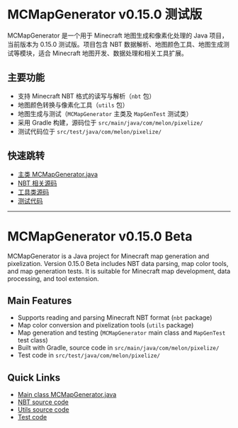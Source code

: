 # MCMapGenerator v0.15.0 测试版

MCMapGenerator 是一个用于 Minecraft 地图生成和像素化处理的 Java 项目，当前版本为 0.15.0 测试版。项目包含 NBT 数据解析、地图颜色工具、地图生成测试等模块，适合 Minecraft 地图开发、数据处理和相关工具扩展。

## 主要功能
- 支持 Minecraft NBT 格式的读写与解析（`nbt` 包）
- 地图颜色转换与像素化工具（`utils` 包）
- 地图生成与测试（`MCMapGenerator` 主类及 `MapGenTest` 测试类）
- 采用 Gradle 构建，源码位于 `src/main/java/com/melon/pixelize/`
- 测试代码位于 `src/test/java/com/melon/pixelize/`

## 快速跳转
- [主类 MCMapGenerator.java](main/src/main/java/com/melon/pixelize/MCMapGenerator.java)
- [NBT 相关源码](main/src/main/java/com/melon/pixelize/nbt/)
- [工具类源码](main/src/main/java/com/melon/pixelize/utils/)
- [测试代码](main/src/test/java/com/melon/pixelize/MapGenTest.java)

---

# MCMapGenerator v0.15.0 Beta

MCMapGenerator is a Java project for Minecraft map generation and pixelization. Version 0.15.0 Beta includes NBT data parsing, map color tools, and map generation tests. It is suitable for Minecraft map development, data processing, and tool extension.

## Main Features
- Supports reading and parsing Minecraft NBT format (`nbt` package)
- Map color conversion and pixelization tools (`utils` package)
- Map generation and testing (`MCMapGenerator` main class and `MapGenTest` test class)
- Built with Gradle, source code in `src/main/java/com/melon/pixelize/`
- Test code in `src/test/java/com/melon/pixelize/`

## Quick Links
- [Main class MCMapGenerator.java](main/src/main/java/com/melon/pixelize/MCMapGenerator.java)
- [NBT source code](main/src/main/java/com/melon/pixelize/nbt/)
- [Utils source code](main/src/main/java/com/melon/pixelize/utils/)
- [Test code](main/src/test/java/com/melon/pixelize/MapGenTest.java)